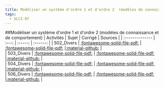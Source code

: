 ```yaml
---
title: Modéliser un système d'ordre 1 et d'ordre 2  (modèles de connaissance et de comportement) 
tags:
  - SLCI-07
---
```

[comment]: <> (Généré automatiquement par make_all_activites.py, creation_fichiers_activites)

##Modéliser un système d'ordre 1 et d'ordre 2  (modèles de connaissance et de comportement) 
| Activités | Sujet | Corrigé | Sources  | 
| :-------------- | :---: | :-----: | :------: | 
| 502_Divers | [:fontawesome-solid-file-pdf:](https://xpessoles-cpge.fr/pdf/SLCI-07_502_Divers_Sujet.pdf) | [:fontawesome-solid-file-pdf:](https://xpessoles-cpge.fr/pdf/SLCI-07_502_Divers_Sujet.pdf) |[:material-github:](https://github.com/xpessoles/PSI_ExercicesCompetences/tree/main/_Divers) |  
| 503_Divers | [:fontawesome-solid-file-pdf:](https://xpessoles-cpge.fr/pdf/SLCI-07_503_Divers_Sujet.pdf) | [:fontawesome-solid-file-pdf:](https://xpessoles-cpge.fr/pdf/SLCI-07_503_Divers_Sujet.pdf) |[:material-github:](https://github.com/xpessoles/PSI_ExercicesCompetences/tree/main/_Divers) |  
| 504_Divers | [:fontawesome-solid-file-pdf:](https://xpessoles-cpge.fr/pdf/SLCI-07_504_Divers_Sujet.pdf) | [:fontawesome-solid-file-pdf:](https://xpessoles-cpge.fr/pdf/SLCI-07_504_Divers_Sujet.pdf) |[:material-github:](https://github.com/xpessoles/PSI_ExercicesCompetences/tree/main/_Divers) |  
| 506_Divers | [:fontawesome-solid-file-pdf:](https://xpessoles-cpge.fr/pdf/SLCI-07_506_Divers_Sujet.pdf) | [:fontawesome-solid-file-pdf:](https://xpessoles-cpge.fr/pdf/SLCI-07_506_Divers_Sujet.pdf) |[:material-github:](https://github.com/xpessoles/PSI_ExercicesCompetences/tree/main/_Divers) |  

